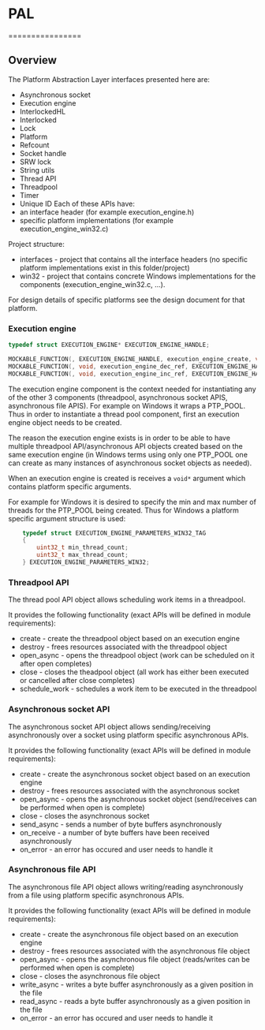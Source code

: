 # PAL
================

## Overview

The Platform Abstraction Layer interfaces presented here are:

- Asynchronous socket
- Execution engine
- InterlockedHL 
- Interlocked
- Lock
- Platform
- Refcount
- Socket handle
- SRW lock
- String utils
- Thread API
- Threadpool
- Timer
- Unique ID
Each of these APIs have:
- an interface header (for example execution_engine.h)
- specific platform implementations (for example execution_engine_win32.c)

Project structure:
- interfaces - project that contains all the interface headers (no specific platform implementations exist in this folder/project)
- win32 - project that contains concrete Windows implementations for the components (execution_engine_win32.c, ...).

For design details of specific platforms see the design document for that platform.

### Execution engine

```c
typedef struct EXECUTION_ENGINE* EXECUTION_ENGINE_HANDLE;

MOCKABLE_FUNCTION(, EXECUTION_ENGINE_HANDLE, execution_engine_create, void*, execution_engine_parameters);
MOCKABLE_FUNCTION(, void, execution_engine_dec_ref, EXECUTION_ENGINE_HANDLE, execution_engine);
MOCKABLE_FUNCTION(, void, execution_engine_inc_ref, EXECUTION_ENGINE_HANDLE, execution_engine);
```

The execution engine component is the context needed for instantiating any of the other 3 components (threadpool, asynchronous socket APIS, asynchronous file APIS). For example on Windows it wraps a PTP_POOL.
Thus in order to instantiate a thread pool component, first an execution engine object needs to be created.

The reason the execution engine exists is in order to be able to have multiple threadpool API/asynchronous API objects created based on the same execution engine (in Windows terms using only one PTP_POOL one can create as many instances of asynchronous socket objects as needed).

When an execution engine is created is receives a `void*` argument which contains platform specific arguments.

For example for Windows it is desired to specify the min and max number of threads for the PTP_POOL being created. Thus for Windows a platform specific argument structure is used:

```c
    typedef struct EXECUTION_ENGINE_PARAMETERS_WIN32_TAG
    {
        uint32_t min_thread_count;
        uint32_t max_thread_count;
    } EXECUTION_ENGINE_PARAMETERS_WIN32;
```

### Threadpool API

The thread pool API object allows scheduling work items in a threadpool.

It provides the following functionality (exact APIs will be defined in module requirements):

- create - create the threadpool object based on an execution engine
- destroy - frees resources associated with the threadpool object
- open_async - opens the threadpool object (work can be scheduled on it after open completes)
- close - closes the theadpool object (all work has either been executed or cancelled after close completes)
- schedule_work - schedules a work item to be executed in the threadpool

### Asynchronous socket API

The asynchronous socket API object allows sending/receiving asynchronously over a socket using platform specific asynchronous APIs.

It provides the following functionality (exact APIs will be defined in module requirements):

- create - create the asynchronous socket object based on an execution engine
- destroy - frees resources associated with the asynchronous socket
- open_async - opens the asynchronous socket object (send/receives can be performed when open is complete)
- close - closes the asynchronous socket
- send_async - sends a number of byte buffers asynchronously
- on_receive - a number of byte buffers have been received asynchronously
- on_error - an error has occured and user needs to handle it

### Asynchronous file API

The asynchronous file API object allows writing/reading asynchronously from a file using platform specific asynchronous APIs.

It provides the following functionality (exact APIs will be defined in module requirements):

- create - create the asynchronous file object based on an execution engine
- destroy - frees resources associated with the asynchronous file object
- open_async - opens the asynchronous file object (reads/writes can be performed when open is complete)
- close - closes the asynchronous file object
- write_async - writes a byte buffer asynchronously as a given position in the file
- read_async - reads a byte buffer asynchronously as a given position in the file
- on_error - an error has occured and user needs to handle it

